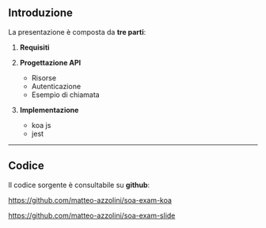 ## Introduzione

La presentazione è composta da **tre parti**:

1. **Requisiti**

2. **Progettazione API**
    - Risorse
    - Autenticazione
    - Esempio di chiamata

3. **Implementazione**
    - koa js
    - jest

---

## Codice

Il codice sorgente è consultabile su **github**: 

https://github.com/matteo-azzolini/soa-exam-koa

https://github.com/matteo-azzolini/soa-exam-slide
